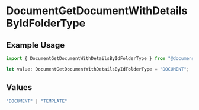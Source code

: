 # DocumentGetDocumentWithDetailsByIdFolderType

## Example Usage

```typescript
import { DocumentGetDocumentWithDetailsByIdFolderType } from "@documenso/sdk-typescript/models/operations";

let value: DocumentGetDocumentWithDetailsByIdFolderType = "DOCUMENT";
```

## Values

```typescript
"DOCUMENT" | "TEMPLATE"
```
